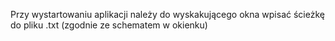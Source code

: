 Przy wystartowaniu aplikacji należy do wyskakującego okna wpisać ścieżkę do pliku .txt (zgodnie ze schematem w okienku)
